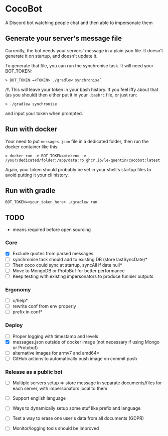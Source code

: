 # CocoBot
A Discord bot watching people chat and then able to impersonate them

## Generate your server's message file

Currently, the bot needs your servers' message in a plain json file. It doesn't generate it on startup, and doesn't update it.

To generate that file, you can run the synchronise task. It will need your BOT_TOKEN:

```shell
> BOT_TOKEN =<TOKEN> ./gradlew synchronise`
```

/!\ This will leave your token in your bash history. If you feel iffy about that (as you should) then either put it in your `.bashrc` file, or just run:

```shell
> ./gradlew synchronise
```

and input your token when prompted. 

## Run with docker

Your need to put `messages.json` file in a dedicated folder, then run the docker container like this: 

```shell
> docker run -e BOT_TOKEN=<token> -v /your/dedicated/folder:/app/data:ro ghcr.io/le-quentin/cocobot:latest
```

Again, your token should probably be set in your shell's startup files to avoid putting it your cli history.

## Run with gradle

```shell
BOT_TOKEN=<your_token_here> ./gradlew run
```

## TODO

* means required before open sourcing

### Core
- [x] Exclude quotes from parsed messages
- [ ] synchronise task should add to existing DB (store lastSyncDate)*
- [ ] Then coco could sync at startup, syncAll if date null*
- [ ] Move to MongoDB or ProtoBuf for better performance
- [ ] Keep testing with existing impersonators to produce funnier outputs

### Ergonomy
- [ ] c/help*
- [ ] rewrite conf from env properly
- [ ] prefix in conf*

### Deploy
- [ ] Proper logging with timestamp and levels
- [x] messages.json outside of docker image (not necessary if using Mongo or Protobuf)
- [ ] alternative images for armv7 and amd64*
- [ ] GitHub actions to automatically push image on commit push

### Release as a public bot
- [ ] Multiple servers setup => store message in separate documents/files for each server, with impersonators local to them
- [ ] Support english language
- [ ] Ways to dynamically setup some stuf like prefix and language
- [ ] Test a way to erase one user's data from all documents (GDPR)
- [ ] Monitor/logging tools should be improved

